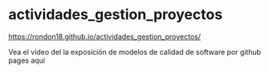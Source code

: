 # actividades_gestion_proyectos


https://rondon18.github.io/actividades_gestion_proyectos/

Vea el video del la exposición de modelos de calidad de software por github pages aquí  
